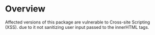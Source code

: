 # Overview

Affected versions of this package are vulnerable to Cross-site Scripting (XSS). due to it not sanitizing user input passed to the innerHTML tags.
